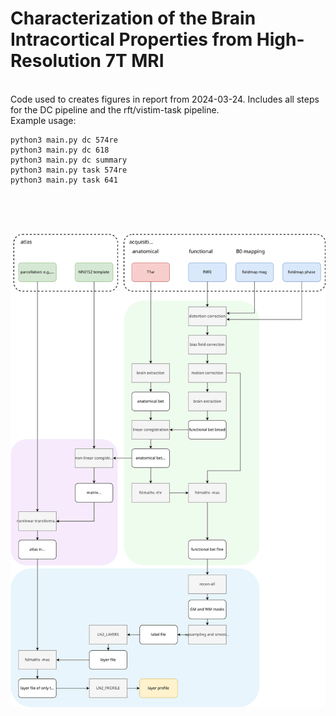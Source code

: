 
# Characterization of the Brain Intracortical Properties from High-Resolution 7T MRI #
<br>
Code used to creates figures in report from 2024-03-24. Includes all steps for the DC pipeline and the rft/vistim-task pipeline.
<br>
Example usage:

    python3 main.py dc 574re
    python3 main.py dc 618
    python3 main.py dc summary
    python3 main.py task 574re
    python3 main.py task 641



<br><br><br>



![](schematic.svg)
